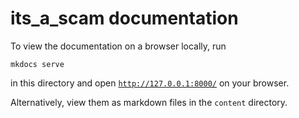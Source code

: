 # its_a_scam documentation

To view the documentation on a browser locally, run 
```
mkdocs serve
```
in this directory and open [`http://127.0.0.1:8000/`](http://127.0.0.1:8000/) 
on your browser. 

Alternatively, view them as markdown files in the `content` directory. 
